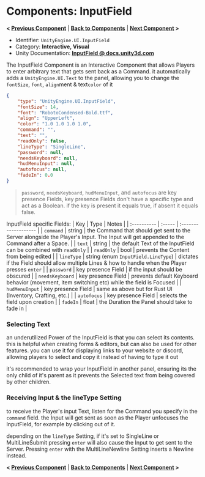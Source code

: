 # Components: InputField
**< [Previous Component](/docs/components/UnityEngine.UI.Button.md)** | **[Back to Components](/docs/components/README.md)** | **[Next Component](/docs/components/NeedsX.md) >**

- Identifier: `UnityEngine.UI.InputField`
- Category: **Interactive, Visual**
- Unity Documentation: **[InputField @ docs.unity3d.com](https://docs.unity3d.com/Packages/com.unity.ugui@1.0/manual/script-InputField.html)**

The InputField Component is an Interactive Component that allows Players to enter arbitrary text that gets sent back as a Command. it automatically adds a `UnityEngine.UI.Text` to the panel, allowing you to  change the `fontSize`, `font`, `align`ment & text`color` of it
```json
{
	"type": "UnityEngine.UI.InputField",
	"fontSize": 14,
	"font": "RobotoCondensed-Bold.ttf",
	"align": "UpperLeft",
	"color": "1.0 1.0 1.0 1.0",
	"command": "",
	"text": "",
	"readOnly": false,
	"lineType": "SingleLine",
	"password": null,
	"needsKeyboard": null,
	"hudMenuInput": null,
	"autofocus": null,
    "fadeIn": 0.0
}
```
> `password`, `needsKeyboard`, `hudMenuInput`,  and `autofocus` are key presence Fields, key presence Fields don't have a specific type and act as a Boolean.
> if the key is present it equals true, if absent it equals false.

InputField specific Fields:
| Key         | Type   | Notes                |
| :---------- | :----- | :------------------- |
| `command`   | string | the Command that should get sent to the Server alongside the Player's Input. The Input will get appended to the Command after a Space. |
| `text`      | string | the default Text of the InputField can be combined with `readOnly` |
| `readOnly`  | bool   | prevents the Content from being edited |
| `lineType`  | string (enum `InputField.LineType`) | dictates if the Field should allow multiple Lines & how to handle when the Player presses `enter` |
| `password`  | key presence Field | if the input should be obscured |
| `needsKeyboard`  | key presence Field | prevents default Keyboard behavior (movement, item switching etc) while the field is Focused |
| `hudMenuInput`  | key presence Field | same as above but for Rust UI (Inventory, Crafting, etc.) |
| `autofocus`  | key presence Field | selects the field upon creation |
| `fadeIn`    | float  | the Duration the Panel should take to fade in |

### Selecting Text
an underutilized Power of the InputField is that you can select its contents. this is helpful when creating forms & editors, but can also be used for other features. you can use it for displaying links to your website or discord, allowing players to select and copy it instead of having to type it out

it's recommended to wrap your InputField in another panel, ensuring its the only child of it's parent as it prevents the Selected text from being covered by other children.

### Receiving Input & the lineType Setting
to receive the Player's input Text, listen for the Command you specify in the `command` field. the Input will get sent as soon as the Player unfocuses the InputField, for example by clicking out of it.

depending on the `lineType` Setting, if it's set to SingleLine or MultiLineSubmit pressing `enter` will also cause the Input to get sent to the Server. Pressing `enter` with the MultiLineNewline Setting inserts a Newline instead.

**< [Previous Component](/docs/components/UnityEngine.UI.Button.md)** | **[Back to Components](/docs/components/README.md)** | **[Next Component](/docs/components/NeedsX.md) >**
<!--stackedit_data:
eyJoaXN0b3J5IjpbNzg0ODczNDc0LC0xMzk3NTM0ODM4LC04OT
Q1ODc1MTgsLTI4MTA2MTk4MiwtNDkxNTgwNDUwLC00NDcyMzky
MzcsLTU4ODgwOTcxNCwyMDU2MjM1NjY4LC0xNjEyODc1MjcyXX
0=
-->